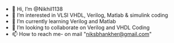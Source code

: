 - 👋 Hi, I’m @Nikhil1138
- 👀 I’m interested in VLSI VHDL, Verilog, Matlab & simulink coding 
- 🌱 I’m currently learning Verilog and Matlab 
- 💞️ I’m looking to collaborate on Verilog and VHDL Coding 
- 📫 How to reach me- on mail "niksbhankher@gmail.com"

<!---
Nikhil1138/Nikhil1138 is a ✨ special ✨ repository because its `README.md` (this file) appears on your GitHub profile.
You can click the Preview link to take a look at your changes.
--->
